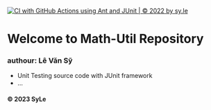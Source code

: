 [![CI with GitHub Actions using Ant and JUnit | © 2022 by sy.le](https://github.com/levansy25012003/math-uitil/actions/workflows/ci-junit.yml/badge.svg)](https://github.com/levansy25012003/math-uitil/actions/workflows/ci-junit.yml)

# Welcome to Math-Util Repository
### authour: Lê Văn Sỹ
* Unit Testing source code with JUnit framework
* ...
#### © 2023 SyLe